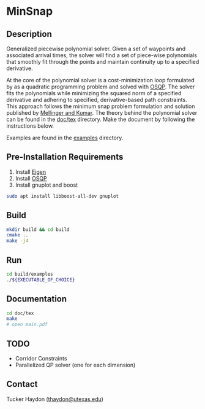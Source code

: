 # MinSnap

## Description
Generalized piecewise polynomial solver. Given a set of waypoints and associated
arrival times, the solver will find a set of piece-wise polynomials that
smoothly fit through the points and maintain continuity up to a specified
derivative. 

At the core of the polynomial solver is a cost-minimization loop formulated by
as a quadratic programming problem and solved with
[OSQP](https://github.com/oxfordcontrol/osqp). The solver fits the polynomials
while minimizing the squared norm of a specified derivative and adhering to
specified, derivative-based path constraints. This approach follows the
minimum snap problem formulation and solution published by [Mellinger and
Kumar](https://ieeexplore.ieee.org/abstract/document/5980409). The theory behind
the polynomial solver can be found in the [doc/tex](doc/tex) directory. Make the
document by following the instructions below.

Examples are found in the [examples](examples/) directory.


## Pre-Installation Requirements
1) Install [Eigen](http://eigen.tuxfamily.org)
2) Install [OSQP](https://github.com/oxfordcontrol/osqp)
3) Install gnuplot and boost
```bash
sudo apt install libboost-all-dev gnuplot
```


## Build
```bash
mkdir build && cd build
cmake ..
make -j4
```


## Run
```bash
cd build/examples
./${EXECUTABLE_OF_CHOICE}
```


## Documentation
```bash
cd doc/tex
make
# open main.pdf
```


## TODO
- Corridor Constraints
- Parallelized QP solver (one for each dimension)

## Contact
Tucker Haydon (thaydon@utexas.edu)

